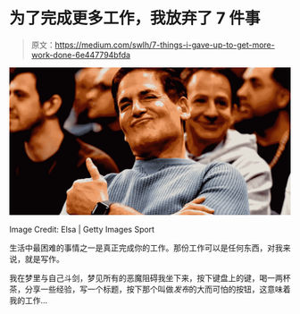 # 为了完成更多工作，我放弃了 7 件事

> 原文：<https://medium.com/swlh/7-things-i-gave-up-to-get-more-work-done-6e447794bfda>

![](img/55dec24a528561e921ceb74156e93a88.png)

Image Credit: Elsa | Getty Images Sport

生活中最困难的事情之一是真正完成你的工作。那份工作可以是任何东西，对我来说，就是写作。

我在梦里与自己斗剑，梦见所有的恶魔阻碍我坐下来，按下键盘上的键，喝一两杯茶，分享一些经验，写一个标题，按下那个叫做*发布*的大而可怕的按钮，这意味着我的工作…